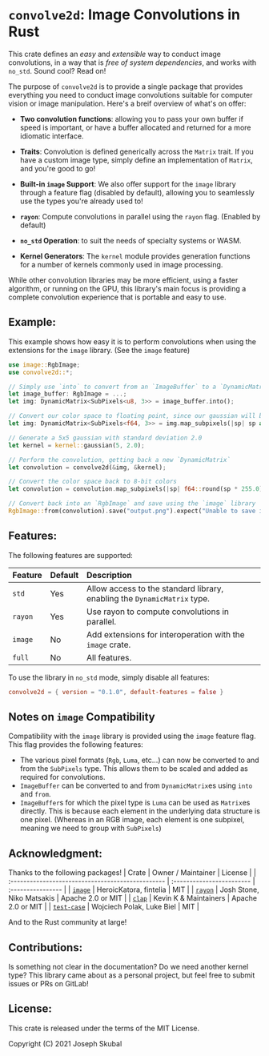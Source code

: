 `convolve2d`: Image Convolutions in Rust
========================================

This crate defines an *easy* and *extensible* way to conduct image convolutions, in a way that is 
*free of system dependencies*, and works with `no_std`. Sound cool? Read on!

The purpose of `convolve2d` is to provide a single package that provides everything you need to 
conduct image convolutions suitable for computer vision or image manipulation. Here's a breif 
overview of what's on offer:

* **Two convolution functions**: allowing you to pass your own buffer if speed is important, or 
  have a buffer allocated and returned for a more idiomatic interface.

* **Traits**: Convolution is defined generically across the `Matrix` trait. If you have a custom 
  image type, simply define an implementation of `Matrix`, and you're good to go!

* **Built-in `image` Support**: We also offer support for the `image` library through a feature 
  flag (disabled by default), allowing you to seamlessly use the types you're already used to!

* **`rayon`**: Compute convolutions in parallel using the `rayon` flag. (Enabled by default)

* **`no_std` Operation**: to suit the needs of specialty systems or WASM.

* **Kernel Generators**: The `kernel` module provides generation functions for a number of kernels
  commonly used in image processing.

While other convolution libraries may be more efficient, using a faster algorithm, or running on the
GPU, this library's main focus is providing a complete convolution experience that is portable and 
easy to use.

## Example:
This example shows how easy it is to perform convolutions when using the extensions for the `image`
library. (See the `image` feature)

```rust
use image::RgbImage;
use convolve2d::*;

// Simply use `into` to convert from an `ImageBuffer` to a `DynamicMatrix`.
let image_buffer: RgbImage = ...;
let img: DynamicMatrix<SubPixels<u8, 3>> = image_buffer.into();

// Convert our color space to floating point, since our gaussian will be `f64`s
let img: DynamicMatrix<SubPixels<f64, 3>> = img.map_subpixels(|sp| sp as f64 / 255.0);

// Generate a 5x5 gaussian with standard deviation 2.0
let kernel = kernel::gaussian(5, 2.0);

// Perform the convolution, getting back a new `DynamicMatrix`
let convolution = convolve2d(&img, &kernel);

// Convert the color space back to 8-bit colors 
let convolution = convolution.map_subpixels(|sp| f64::round(sp * 255.0) as u8);

// Convert back into an `RgbImage` and save using the `image` library
RgbImage::from(convolution).save("output.png").expect("Unable to save image");
```

## Features:

The following features are supported:

| Feature | Default | Description |
| :------ | :------ | :---------- |
| `std`   | Yes     | Allow access to the standard library, enabling the `DynamicMatrix` type. |
| `rayon` | Yes     | Use rayon to compute convolutions in parallel.                           |
| `image` | No      | Add extensions for interoperation with the `image` crate.                |
| `full`  | No      | All features.                                                            |

To use the library in `no_std` mode, simply disable all features: 
```toml
convolve2d = { version = "0.1.0", default-features = false }
```

## Notes on `image` Compatibility
Compatibility with the `image` library is provided using the `image` feature flag. This flag
provides the following features:
* The various pixel formats (`Rgb`, `Luma`, etc...) can now be converted to and from the
  `SubPixels` type. This allows them to be scaled and added as required for convolutions.
* `ImageBuffer` can be converted to and from `DynamicMatrix`es using `into` and `from`.
* `ImageBuffer`s for which the pixel type is `Luma` can be used as `Matrix`es directly. This is
  because each element in the underlying data structure is one pixel. (Whereas in an RGB image,
  each element is one subpixel, meaning we need to group with `SubPixels`)

## Acknowledgment:
Thanks to the following packages!
| Crate                                             | Owner / Maintainer        | License           |
| :------------------------------------------------ | :------------------------ | :---------------- |
| [`image`](https://crates.io/crates/image)         | HeroicKatora, fintelia    | MIT               |
| [`rayon`](https://crates.io/crates/rayon)         | Josh Stone, Niko Matsakis | Apache 2.0 or MIT |
| [`clap`](https://crates.io/crates/clap)           | Kevin K & Maintainers     | Apache 2.0 or MIT |
| [`test-case`](https://crates.io/crates/test-case) | Wojciech Polak, Luke Biel | MIT               |

And to the Rust community at large!

## Contributions:
Is something not clear in the documentation? Do we need another kernel type? This library came about
as a personal project, but feel free to submit issues or PRs on GitLab!

## License:
This crate is released under the terms of the MIT License. 

Copyright (C) 2021 Joseph Skubal